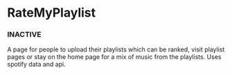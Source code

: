 # RateMyPlaylist
### INACTIVE
A page for people to upload their playlists which can be ranked, visit playlist pages or stay on the home page for a mix of music from the playlists. Uses spotify data and api.
